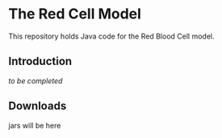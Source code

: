 # The Red Cell Model

This repository holds Java code for the Red Blood Cell model.


## Introduction

_to be completed_


## Downloads

jars will be here
